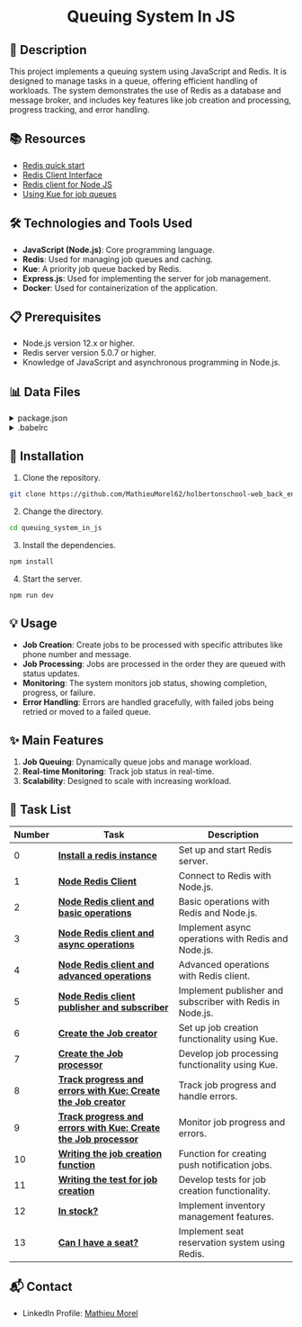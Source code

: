 # <p align="center">Queuing System In JS</p>

## 📝 Description
This project implements a queuing system using JavaScript and Redis. It is designed to manage tasks in a queue, offering efficient handling of workloads. The system demonstrates the use of Redis as a database and message broker, and includes key features like job creation and processing, progress tracking, and error handling.

## 📚 Resources
- [Redis quick start](https://redis.io/topics/quickstart)
- [Redis Client Interface](https://redis.io/docs/connect/cli/)
- [Redis client for Node JS](https://github.com/redis/node-redis)
- [Using Kue for job queues](https://github.com/Automattic/kue)

## 🛠️ Technologies and Tools Used
- **JavaScript (Node.js)**: Core programming language.
- **Redis**: Used for managing job queues and caching.
- **Kue**: A priority job queue backed by Redis.
- **Express.js**: Used for implementing the server for job management.
- **Docker**: Used for containerization of the application.

## 📋 Prerequisites
- Node.js version 12.x or higher.
- Redis server version 5.0.7 or higher.
- Knowledge of JavaScript and asynchronous programming in Node.js.

## 📊 Data Files

<details>
<summary>package.json</summary>
<br>

```json
{
    "name": "queuing_system_in_js",
    "version": "1.0.0",
    "description": "",
    "main": "index.js",
    "scripts": {
      "lint": "./node_modules/.bin/eslint",
      "check-lint": "lint [0-9]*.js",
      "test": "./node_modules/.bin/mocha --require @babel/register --exit",
      "dev": "nodemon --exec babel-node --presets @babel/preset-env"
    },
    "author": "",
    "license": "ISC",
    "dependencies": {
      "chai-http": "^4.3.0",
      "express": "^4.17.1",
      "kue": "^0.11.6",
      "redis": "^2.8.0"
    },
    "devDependencies": {
      "@babel/cli": "^7.8.0",
      "@babel/core": "^7.8.0",
      "@babel/node": "^7.8.0",
      "@babel/preset-env": "^7.8.2",
      "@babel/register": "^7.8.0",
      "eslint": "^6.4.0",
      "eslint-config-airbnb-base": "^14.0.0",
      "eslint-plugin-import": "^2.18.2",
      "eslint-plugin-jest": "^22.17.0",
      "nodemon": "^2.0.2",
      "chai": "^4.2.0",
      "mocha": "^6.2.2",
      "request": "^2.88.0",
      "sinon": "^7.5.0"
    }
  }
```

</details>
<details>
<summary>.babelrc</summary>
<br>

```json
{
  "presets": [
    "@babel/preset-env"
  ]
}
```

</details>

## 🚀 Installation

1. Clone the repository.

```bash
git clone https://github.com/MathieuMorel62/holbertonschool-web_back_end/
```

2. Change the directory.

```bash
cd queuing_system_in_js
```

3. Install the dependencies.

```bash
npm install
```

4. Start the server.

```bash
npm run dev 
```

## 💡 Usage
- **Job Creation**: Create jobs to be processed with specific attributes like phone number and message.
- **Job Processing**: Jobs are processed in the order they are queued with status updates.
- **Monitoring**: The system monitors job status, showing completion, progress, or failure.
- **Error Handling**: Errors are handled gracefully, with failed jobs being retried or moved to a failed queue.

## ✨ Main Features
1. **Job Queuing**: Dynamically queue jobs and manage workload.
2. **Real-time Monitoring**: Track job status in real-time.
3. **Scalability**: Designed to scale with increasing workload.

## 📝 Task List

| Number | Task                                  | Description                                                    |
| ------ | ------------------------------------- | -------------------------------------------------------------- |
| 0      | [**Install a redis instance**](https://github.com/MathieuMorel62/holbertonschool-web_back_end/blob/main/queuing_system_in_js/0-redis_client.js) | Set up and start Redis server.                                  |
| 1      | [**Node Redis Client**](https://github.com/MathieuMorel62/holbertonschool-web_back_end/blob/main/queuing_system_in_js/1-redis_op.js) | Connect to Redis with Node.js.                                  |
| 2      | [**Node Redis client and basic operations**](https://github.com/MathieuMorel62/holbertonschool-web_back_end/blob/main/queuing_system_in_js/1-redis_op.js) | Basic operations with Redis and Node.js.                        |
| 3      | [**Node Redis client and async operations**](https://github.com/MathieuMorel62/holbertonschool-web_back_end/blob/main/queuing_system_in_js/2-redis_op_async.js) | Implement async operations with Redis and Node.js.              |
| 4      | [**Node Redis client and advanced operations**](https://github.com/MathieuMorel62/holbertonschool-web_back_end/blob/main/queuing_system_in_js/4-redis_advanced_op.js) | Advanced operations with Redis client.                          |
| 5      | [**Node Redis client publisher and subscriber**](https://github.com/MathieuMorel62/holbertonschool-web_back_end/blob/main/queuing_system_in_js/5-subscriber.js) | Implement publisher and subscriber with Redis in Node.js.       |
| 6      | [**Create the Job creator**](https://github.com/MathieuMorel62/holbertonschool-web_back_end/blob/main/queuing_system_in_js/6-job_creator.js) | Set up job creation functionality using Kue.                    |
| 7      | [**Create the Job processor**](https://github.com/MathieuMorel62/holbertonschool-web_back_end/blob/main/queuing_system_in_js/6-job_processor.js) | Develop job processing functionality using Kue.                |
| 8      | [**Track progress and errors with Kue: Create the Job creator**](https://github.com/MathieuMorel62/holbertonschool-web_back_end/blob/main/queuing_system_in_js/7-job_creator.js) | Track job progress and handle errors.                           |
| 9      | [**Track progress and errors with Kue: Create the Job processor**](https://github.com/MathieuMorel62/holbertonschool-web_back_end/blob/main/queuing_system_in_js/7-job_processor.js) | Monitor job progress and errors.                                |
| 10     | [**Writing the job creation function**](https://github.com/MathieuMorel62/holbertonschool-web_back_end/blob/main/queuing_system_in_js/8-job.js) | Function for creating push notification jobs.                   |
| 11     | [**Writing the test for job creation**](https://github.com/MathieuMorel62/holbertonschool-web_back_end/blob/main/queuing_system_in_js/8-job.test.js) | Develop tests for job creation functionality.                   |
| 12     | [**In stock?**](https://github.com/MathieuMorel62/holbertonschool-web_back_end/blob/main/queuing_system_in_js/9-stock.js) | Implement inventory management features.                        |
| 13     | [**Can I have a seat?**](https://github.com/MathieuMorel62/holbertonschool-web_back_end/blob/main/queuing_system_in_js/100-seat.js) | Implement seat reservation system using Redis.                  |

## 📬 Contact
- LinkedIn Profile: [Mathieu Morel](https://www.linkedin.com/in/mathieu-morel62/)
